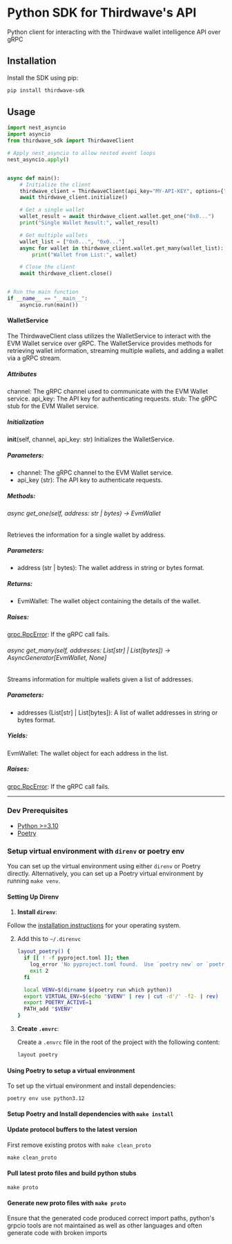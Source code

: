 # Python SDK for Thirdwave's API

Python client for interacting with the Thirdwave wallet intelligence API over gRPC

## Installation

Install the SDK using pip:

```zsh
pip install thirdwave-sdk
```

## Usage

```python
import nest_asyncio
import asyncio
from thirdwave_sdk import ThirdwaveClient

# Apply nest_asyncio to allow nested event loops
nest_asyncio.apply()


async def main():
    # Initialize the client
    thirdwave_client = ThirdwaveClient(api_key="MY-API-KEY", options={"transport_type": "secure"})
    await thirdwave_client.initialize()

    # Get a single wallet
    wallet_result = await thirdwave_client.wallet.get_one("0x0...")
    print("Single Wallet Result:", wallet_result)

    # Get multiple wallets
    wallet_list = ["0x0...", "0x0..."]
    async for wallet in thirdwave_client.wallet.get_many(wallet_list):
        print("Wallet from List:", wallet)

    # Close the client
    await thirdwave_client.close()


# Run the main function
if __name__ == "__main__":
    asyncio.run(main())
```

#### WalletService

The ThirdwaveClient class utilizes the WalletService to interact with the EVM Wallet service over gRPC. The WalletService provides methods for retrieving wallet information, streaming multiple wallets, and adding a wallet via a gRPC stream.

##### Attributes

channel: The gRPC channel used to communicate with the EVM Wallet service.
api_key: The API key for authenticating requests.
stub: The gRPC stub for the EVM Wallet service.

##### Initialization

__init__(self, channel, api_key: str)
Initializes the WalletService.

##### Parameters:

* channel: The gRPC channel to the EVM Wallet service.
* api_key (str): The API key to authenticate requests.

##### Methods:
###### async get_one(self, address: str | bytes) -> EvmWallet
Retrieves the information for a single wallet by address.

##### Parameters:

* address (str | bytes): The wallet address in string or bytes format.

##### Returns:

* EvmWallet: The wallet object containing the details of the wallet.

##### Raises:

[grpc.RpcError](https://grpc.io/docs/guides/status-codes/): If the gRPC call fails.

###### async get_many(self, addresses: List[str] | List[bytes]) -> AsyncGenerator[EvmWallet, None]
Streams information for multiple wallets given a list of addresses.

##### Parameters:

* addresses (List[str] | List[bytes]): A list of wallet addresses in string or bytes format.

##### Yields:
  EvmWallet: The wallet object for each address in the list.

##### Raises:

  [grpc.RpcError](https://grpc.io/docs/guides/status-codes/): If the gRPC call fails.

---

### Dev Prerequisites

- [Python >=3.10](https://www.python.org/downloads/)
- [Poetry](https://python-poetry.org/docs/#installation)

### Setup virtual environment with `direnv` or poetry env

You can set up the virtual environment using either `direnv` or Poetry directly. Alternatively, you can set up a Poetry virtual environment by running `make venv`.

#### Setting Up Direnv

1. **Install `direnv`**:

Follow the [installation instructions](https://direnv.net/docs/installation.html) for your operating system.

2. Add this to `~/.direnvc`

   ```bash
   layout_poetry() {
     if [[ ! -f pyproject.toml ]]; then
       log_error 'No pyproject.toml found.  Use `poetry new` or `poetry init` to create one first.'
       exit 2
     fi

     local VENV=$(dirname $(poetry run which python))
     export VIRTUAL_ENV=$(echo "$VENV" | rev | cut -d'/' -f2- | rev)
     export POETRY_ACTIVE=1
     PATH_add "$VENV"
   }
   ```

3. **Create `.envrc`**:

   Create a `.envrc` file in the root of the project with the following content:

   ```sh
   layout poetry
   ```

#### Using Poetry to setup a virtual environment

To set up the virtual environment and install dependencies:

```
poetry env use python3.12
```

#### Setup Poetry and Install dependencies with `make install`

#### Update protocol buffers to the latest version

First remove existing protos with `make clean_proto`

```
make clean_proto
```

#### Pull latest proto files and build python stubs

```
make proto
```

#### Generate new proto files with `make proto`

Ensure that the generated code produced correct import paths, python's grpcio tools are not maintained as well as other languages and often generate code with broken imports
